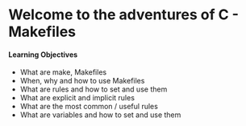 <h1>Welcome to the adventures of C - Makefiles</h1>
<h4>Learning Objectives</h4>
<ul>
<li>What are make, Makefiles</li>
<li>When, why and how to use Makefiles</li>
<li>What are rules and how to set and use them</li>
<li>What are explicit and implicit rules</li>
<li>What are the most common / useful rules</li>
<li>What are variables and how to set and use them</li>
</ul>
